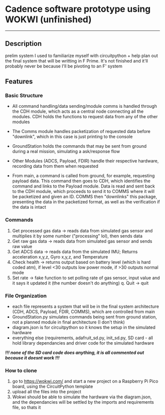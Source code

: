 # Cadence software prototype using WOKWI (unfinished)
---
## Description
prelim system I used to familiarize myself with circuitpython + help plan out the final system that will be writting in F Prime. It's not finished and it'll probably never be because I'll be pivoting to an F' system

## Features

### Basic Structure
- All command handling/data sending/module comms is handled through the CDH module, which acts as a central node connecting all the modules. CDH holds the functions to request data from any of the other modules 
- The Comms module handles packetization of requested data before "downlink", which in this case is just printing to the console
- GroundStation holds the commands that may be sent from ground during a real mission, simulating a ask/response flow
- Other Modules (ADCS, Payload, FDIR) handle their respective hardware, recording data from them when requested

- From main, a command is called from ground, for example, requesting payload data. This command then goes to CDH, which identifies the command and links to the Payload module. Data is read and sent back to the CDH module,
 which proceeds to send it to COMMS where it will be packetized and given an ID. COMMS then "downlinks" this package, presenting the data in the packetized format, as well as the verification if
 the data is intact


### Commands

1. Get processed gas data -> reads data from simulated gas sensor and multiplies it by some number ("processing" lol), then sends data
2. Get raw gas data -> reads data from simulated gas sensor and sends raw value
3. Get ADCS data -> reads data from the simulated IMU; Returns acceleration x,y,z, Gyro x,y,z, and Temperature
4. Check health -> returns output based on battery level (which is hard coded atm), if level <30 outputs low power mode, if >30 outputs normal mode
5. Set rate -> fake function to set polling rate of gas sensor, input value and it says it updated it (the number doesn't do anything)
q. Quit -> quit

### File Organization
- each file represents a system that will be in the final system architecture (CDH, ADCS, Payload, FDIR, COMMS), which are controlled from main
- GroundStation.py simulates commands being sent from ground station, not a planned module in final architecture (I don't think)
- diagram.json is for circuitpython so it knows the setup in the simulated hardware 
- everything else (requirements, adafruit_sd.py, init_sd.py, SD card - all hold library dependancies and driver code for the simulated hardware 

***!!! none of the SD card code does anything, it is all commented out because it doesnt work !!!***

### How to clone
1. go to https://wokwi.com/ and start a new project on a Raspberry Pi Pico board, using the CircuitPython template
2. upload all the files into the project
3. Wokwi should be able to simulate the hardware via the diagram.json, and the dependancies will be settled by the imports and requirements file, so thats it


